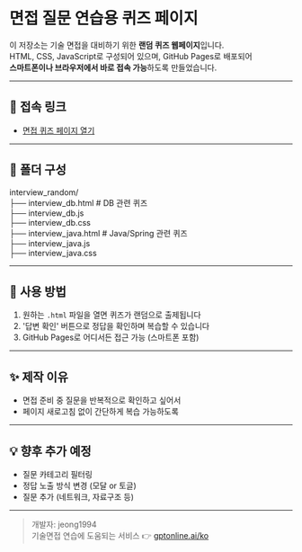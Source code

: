 # 면접 질문 연습용 퀴즈 페이지

이 저장소는 기술 면접을 대비하기 위한 **랜덤 퀴즈 웹페이지**입니다.  
HTML, CSS, JavaScript로 구성되어 있으며, GitHub Pages로 배포되어  
**스마트폰이나 브라우저에서 바로 접속 가능**하도록 만들었습니다.

---

## 🔗 접속 링크
- [면접 퀴즈 페이지 열기](https://jeong1994.github.io/interview_QnA/interview_db.html)

---

## 📁 폴더 구성
interview_random/<br>
├── interview_db.html # DB 관련 퀴즈<br>
├── interview_db.js<br>
├── interview_db.css<br>
├── interview_java.html # Java/Spring 관련 퀴즈<br>
├── interview_java.js<br>
├── interview_java.css<br>

---

## 📱 사용 방법
1. 원하는 `.html` 파일을 열면 퀴즈가 랜덤으로 출제됩니다
2. '답변 확인' 버튼으로 정답을 확인하며 복습할 수 있습니다
3. GitHub Pages로 어디서든 접근 가능 (스마트폰 포함)

---

## ✨ 제작 이유
- 면접 준비 중 질문을 반복적으로 확인하고 싶어서
- 페이지 새로고침 없이 간단하게 복습 가능하도록

---

## 💡 향후 추가 예정
- 질문 카테고리 필터링
- 정답 노출 방식 변경 (모달 or 토글)
- 질문 추가 (네트워크, 자료구조 등)

---

> 개발자: jeong1994  
> 기술면접 연습에 도움되는 서비스 👉 [gptonline.ai/ko](https://gptonline.ai/ko/)
